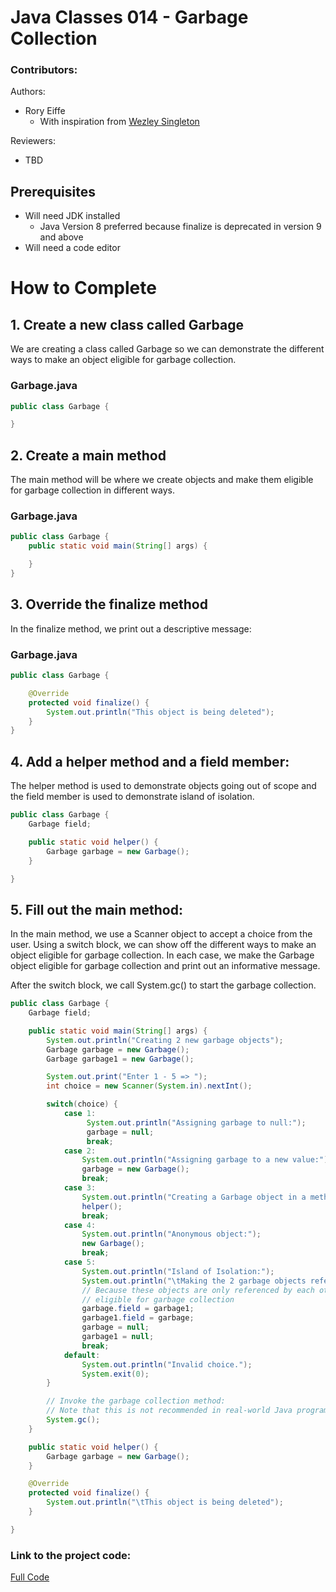# Java Classes 014 - Garbage Collection

### Contributors:

Authors:
- Rory Eiffe
    - With inspiration from [Wezley Singleton](https://gitlab.com/revature_training/java-team/-/blob/master/java-standard-examples/java/src/main/java/com/revature/javaBasics/garbagecollection/GarbageDriver.java)

Reviewers:
- TBD

## Prerequisites

- Will need JDK installed
    - Java Version 8 preferred because finalize is deprecated in version 9 and above
- Will need a code editor

# How to Complete

## 1. Create a new class called Garbage

We are creating a class called Garbage so we can demonstrate the different ways to make an object eligible for garbage collection.

### Garbage.java
```java
public class Garbage {

}
```

## 2. Create a main method

The main method will be where we create objects and make them eligible for garbage collection in different ways.

### Garbage.java
```java
public class Garbage {
    public static void main(String[] args) {

    }
}
```

## 3. Override the finalize method

In the finalize method, we print out a descriptive message:

### Garbage.java
```java
public class Garbage {

    @Override
    protected void finalize() {
        System.out.println("This object is being deleted");
    }
}
```

## 4. Add a helper method and a field member:

The helper method is used to demonstrate objects going out of scope and the field member is used to demonstrate island of isolation. 

```java
public class Garbage {
    Garbage field;

    public static void helper() {
        Garbage garbage = new Garbage();
    }

}

```

## 5. Fill out the main method:

In the main method, we use a Scanner object to accept a choice from the user. Using a switch block, we can show off the different ways to make an object eligible for garbage collection. In each case, we make the Garbage object eligible for garbage collection and print out an informative message. 

After the switch block, we call System.gc() to start the garbage collection.

```java
public class Garbage {
    Garbage field;

    public static void main(String[] args) {
        System.out.println("Creating 2 new garbage objects");
        Garbage garbage = new Garbage();
        Garbage garbage1 = new Garbage();

        System.out.print("Enter 1 - 5 => ");
        int choice = new Scanner(System.in).nextInt();

        switch(choice) {
            case 1:
                 System.out.println("Assigning garbage to null:");
                 garbage = null;
                 break;
            case 2:
                System.out.println("Assigning garbage to a new value:");
                garbage = new Garbage();
                break;
            case 3:
                System.out.println("Creating a Garbage object in a method:");
                helper();
                break;
            case 4:
                System.out.println("Anonymous object:");
                new Garbage();
                break;
            case 5:
                System.out.println("Island of Isolation:");
                System.out.println("\tMaking the 2 garbage objects reference each other");
                // Because these objects are only referenced by each other, and nowhere else in the application, they can be
                // eligible for garbage collection
                garbage.field = garbage1;
                garbage1.field = garbage;
                garbage = null;
                garbage1 = null;
                break;
            default:
                System.out.println("Invalid choice.");
                System.exit(0);
        }

        // Invoke the garbage collection method:
        // Note that this is not recommended in real-world Java programs because garbage collection is an automatic process
        System.gc();
    }

    public static void helper() {
        Garbage garbage = new Garbage();
    }

    @Override
    protected void finalize() {
        System.out.println("\tThis object is being deleted");
    }

}
```


### Link to the project code:
[Full Code](Garbage.java)